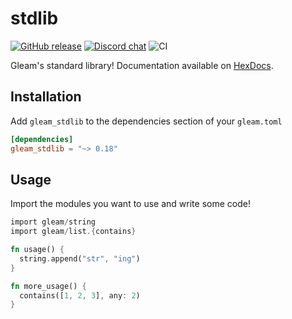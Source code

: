 # stdlib

<a href="https://github.com/gleam-lang/stdlib/releases"><img src="https://img.shields.io/github/release/gleam-lang/stdlib" alt="GitHub release"></a>
<a href="https://discord.gg/Fm8Pwmy"><img src="https://img.shields.io/discord/768594524158427167?color=blue" alt="Discord chat"></a>
![CI](https://github.com/gleam-lang/stdlib/workflows/CI/badge.svg?branch=main)

Gleam's standard library!
Documentation available on [HexDocs](https://hexdocs.pm/gleam_stdlib/).

## Installation

Add `gleam_stdlib` to the dependencies section of your `gleam.toml`

```toml
[dependencies]
gleam_stdlib = "~> 0.18"
```

## Usage

Import the modules you want to use and write some code!

```rust
import gleam/string
import gleam/list.{contains}

fn usage() {
  string.append("str", "ing")
}

fn more_usage() {
  contains([1, 2, 3], any: 2)
}
```

